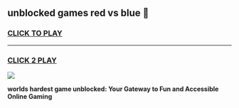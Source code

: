 
## unblocked games red vs blue 👋
<h3>
<a href="https://premium.freeplayer.one?title=unblocked_games_red_vs_blue&ref=13F">CLICK TO PLAY</a></h3>
<hr>

<h3>
<a href="https://premium.freeplayer.one?title=unblocked_games_red_vs_blue&ref=13F">CLICK 2 PLAY</a>
  
</h3>

<a href="https://premium.freeplayer.one?title=unblocked_games_red_vs_blue&ref=12F/"><img src="https://clearcache.store/games.png"></a>


**worlds hardest game unblocked: Your Gateway to Fun and Accessible Online Gaming**
